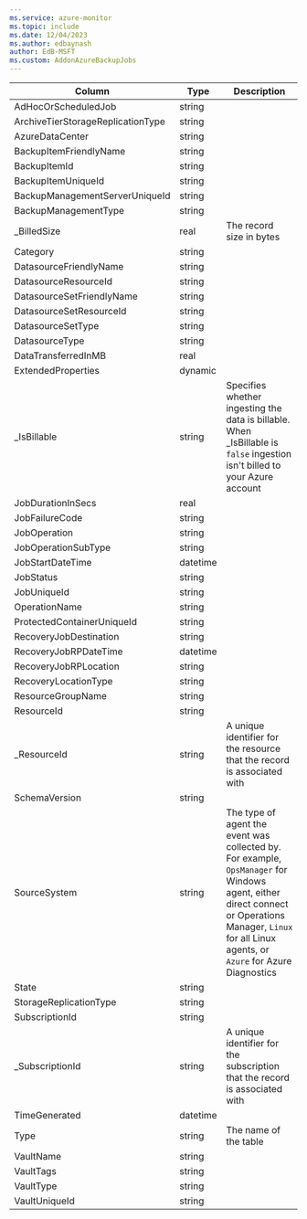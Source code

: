 ```yaml
---
ms.service: azure-monitor
ms.topic: include
ms.date: 12/04/2023
ms.author: edbaynash
author: EdB-MSFT
ms.custom: AddonAzureBackupJobs
---
```



| Column | Type | Description |
|---|---|---|
| AdHocOrScheduledJob | string |   |
| ArchiveTierStorageReplicationType | string |   |
| AzureDataCenter | string |   |
| BackupItemFriendlyName | string |   |
| BackupItemId | string |   |
| BackupItemUniqueId | string |   |
| BackupManagementServerUniqueId | string |   |
| BackupManagementType | string |   |
| _BilledSize | real | The record size in bytes |
| Category | string |   |
| DatasourceFriendlyName | string |   |
| DatasourceResourceId | string |   |
| DatasourceSetFriendlyName | string |   |
| DatasourceSetResourceId | string |   |
| DatasourceSetType | string |   |
| DatasourceType | string |   |
| DataTransferredInMB | real |   |
| ExtendedProperties | dynamic |   |
| _IsBillable | string | Specifies whether ingesting the data is billable. When _IsBillable is `false` ingestion isn't billed to your Azure account |
| JobDurationInSecs | real |   |
| JobFailureCode | string |   |
| JobOperation | string |   |
| JobOperationSubType | string |   |
| JobStartDateTime | datetime |   |
| JobStatus | string |   |
| JobUniqueId | string |   |
| OperationName | string |   |
| ProtectedContainerUniqueId | string |   |
| RecoveryJobDestination | string |   |
| RecoveryJobRPDateTime | datetime |   |
| RecoveryJobRPLocation | string |   |
| RecoveryLocationType | string |   |
| ResourceGroupName | string |   |
| ResourceId | string |   |
| _ResourceId | string | A unique identifier for the resource that the record is associated with |
| SchemaVersion | string |   |
| SourceSystem | string | The type of agent the event was collected by. For example, `OpsManager` for Windows agent, either direct connect or Operations Manager, `Linux` for all Linux agents, or `Azure` for Azure Diagnostics |
| State | string |   |
| StorageReplicationType | string |   |
| SubscriptionId | string |   |
| _SubscriptionId | string | A unique identifier for the subscription that the record is associated with |
| TimeGenerated | datetime |   |
| Type | string | The name of the table |
| VaultName | string |   |
| VaultTags | string |   |
| VaultType | string |   |
| VaultUniqueId | string |   |

